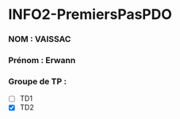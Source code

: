 ﻿# INFO2-PremiersPasPDO

### NOM : VAISSAC
### Prénom : Erwann
### Groupe de TP : 
- [ ] TD1
- [X] TD2
